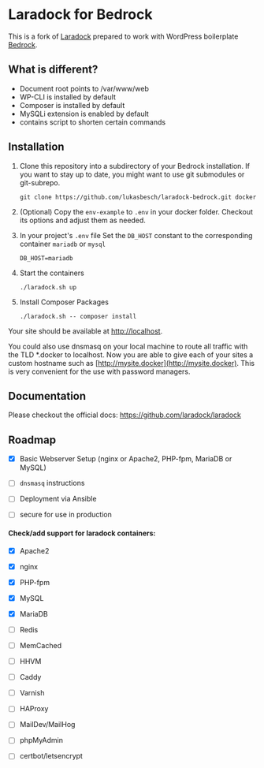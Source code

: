 # Laradock for Bedrock

This is a fork of [Laradock](https://github.com/laradock/laradock) prepared to work with WordPress boilerplate [Bedrock](https://github.com/roots/bedrock).

## What is different?
 - Document root points to /var/www/web
 - WP-CLI is installed by default
 - Composer is installed by default
 - MySQLi extension is enabled by default
 - contains script to shorten certain commands
 
## Installation

1. Clone this repository into a subdirectory of your Bedrock installation. If you want to stay up to date, you might want to use git submodules or git-subrepo.

       git clone https://github.com/lukasbesch/laradock-bedrock.git docker

2. (Optional) Copy the `env-example` to `.env` in your docker folder. Checkout its options and adjust them as needed.
3. In your project's `.env` file Set the `DB_HOST` constant to the corresponding container `mariadb` or `mysql`

       DB_HOST=mariadb
4. Start the containers

       ./laradock.sh up
5. Install Composer Packages

       ./laradock.sh -- composer install
       
Your site should be available at [http://localhost](http://localhost).

You could also use dnsmasq on your local machine to route all traffic with the TLD *.docker to localhost. Now you are able to give each of your sites a custom hostname such as [http://mysite.docker](http://mysite.docker). This is very convenient for the use with password managers. 

## Documentation     
Please checkout the official docs: https://github.com/laradock/laradock

## Roadmap


- [x] Basic Webserver Setup (nginx or Apache2, PHP-fpm, MariaDB or MySQL)

- [ ] `dnsmasq` instructions

- [ ] Deployment via Ansible

- [ ] secure for use in production

#### Check/add support for laradock containers: ####

- [x] Apache2

- [x] nginx

- [x] PHP-fpm

- [x] MySQL

- [x] MariaDB

- [ ] Redis

- [ ] MemCached

- [ ] HHVM

- [ ] Caddy

- [ ] Varnish

- [ ] HAProxy

- [ ] MailDev/MailHog

- [ ] phpMyAdmin

- [ ] certbot/letsencrypt

